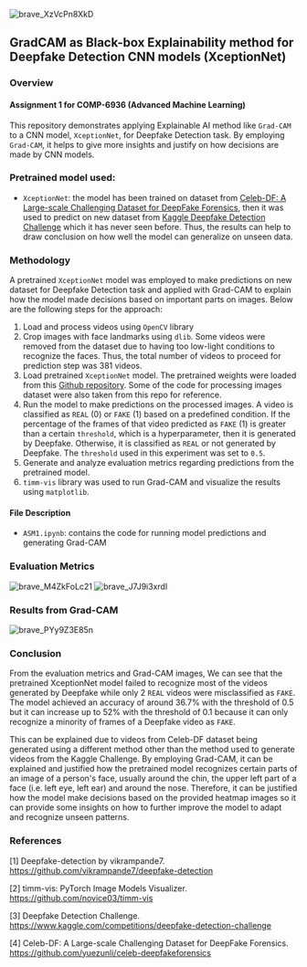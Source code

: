 ![brave_XzVcPn8XkD](https://github.com/user-attachments/assets/4601c083-9a88-475d-b6e9-1b8e25ddf376)

## GradCAM as Black-box Explainability method for Deepfake Detection CNN models (XceptionNet)
### Overview
#### Assignment 1 for COMP-6936 (Advanced Machine Learning)
This repository demonstrates applying Explainable AI method like `Grad-CAM` to a CNN model, `XceptionNet`, for Deepfake Detection task. By employing `Grad-CAM`, it helps to give more insights and justify on how decisions are made by CNN models.

### Pretrained model used:
- `XceptionNet`: the model has been trained on dataset from [Celeb-DF: A Large-scale Challenging Dataset for DeepFake Forensics](https://github.com/yuezunli/celeb-deepfakeforensics), then it was used to predict on new dataset from [Kaggle Deepfake Detection Challenge](https://www.kaggle.com/competitions/deepfake-detection-challenge/data) which it has never seen before. Thus, the results can help to draw conclusion on how well the model can generalize on unseen data.

### Methodology
A pretrained `XceptionNet` model was employed to make predictions on new dataset for Deepfake Detection task and applied with Grad-CAM to explain how the model made decisions based on important parts on images. Below are the following steps for the approach:
1. Load and process videos using `OpenCV` library
2. Crop images with face landmarks using `dlib`. Some videos were removed from the dataset due to having too low-light conditions to recognize the faces. Thus, the total number of videos to proceed for prediction step was 381 videos.
3. Load pretrained `XceptionNet` model. The pretrained weights were loaded from this [Github repository](https://github.com/vikrampande7/deepfake-detection). Some of the code for processing images dataset were also taken from this repo for reference.
4. Run the model to make predictions on the processed images. A video is classified as `REAL` (0) or `FAKE` (1) based on a predefined condition. If the percentage of the frames of that video predicted as `FAKE` (1) is greater than a certain `threshold`, which is a hyperparameter, then it is generated by Deepfake. Otherwise, it is classified as `REAL` or not generated by Deepfake. The `threshold` used in this experiment was set to `0.5`.
5. Generate and analyze evaluation metrics regarding predictions from the pretrained model.
6. `timm-vis` library was used to run Grad-CAM and visualize the results using `matplotlib`.
#### File Description
- `ASM1.ipynb`: contains the code for running model predictions and generating Grad-CAM
### Evaluation Metrics
![brave_M4ZkFoLc21](https://github.com/user-attachments/assets/13df1dae-9fcc-4e2d-bcf0-76881b12ccbf)
![brave_J7J9i3xrdl](https://github.com/user-attachments/assets/cd7eaf08-1552-4ed2-8e7a-ace91cde7287)

### Results from Grad-CAM
![brave_PYy9Z3E85n](https://github.com/user-attachments/assets/6569a453-7022-4e83-9f97-7df3c53ac753)

### Conclusion
From the evaluation metrics and Grad-CAM images, We can see that the pretrained XceptionNet model failed to recognize most of the videos generated by Deepfake while only 2 `REAL` videos were misclassified as `FAKE`. The model achieved an accuracy of around 36.7% with the threshold of 0.5 but it can increase up to 52% with the threshold of 0.1 because it can only recognize a minority of frames of a Deepfake video as `FAKE`.

This can be explained due to videos from Celeb-DF dataset being generated using a different method other than the method used to generate videos from the Kaggle Challenge. By employing Grad-CAM, it can be explained and justified how the pretrained model recognizes certain parts of an image of a person's face, usually around the chin, the upper left part of a face (i.e. left eye, left ear) and around the nose. Therefore, it can be justified how the model make decisions based on the provided heatmap images so it can provide some insights on how to further improve the model to adapt and recognize unseen patterns.
### References
[1] Deepfake-detection by vikrampande7. https://github.com/vikrampande7/deepfake-detection

[2] timm-vis: PyTorch Image Models Visualizer. https://github.com/novice03/timm-vis

[3] Deepfake Detection Challenge. https://www.kaggle.com/competitions/deepfake-detection-challenge

[4] Celeb-DF: A Large-scale Challenging Dataset for DeepFake Forensics. https://github.com/yuezunli/celeb-deepfakeforensics

